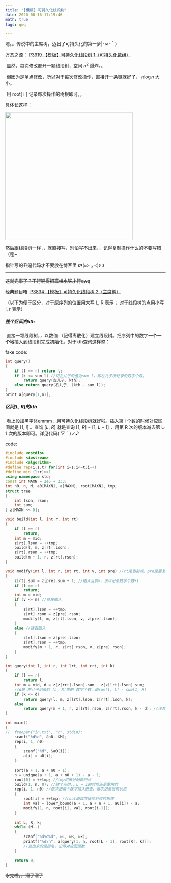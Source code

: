 ```yaml
---
title: '[模板] 可持久化线段树'
date: 2020-08-16 17:19:46
math: true
tags: qwq

---
```


 嗯。。传说中的主席树，迈出了可持久化的第一步|･ω･｀)

万恶之源： [P3919 【模板】可持久化线段树 1（可持久化数组）](https://www.luogu.com.cn/problem/P3919)

​	显然，每次修改都开一颗线段树，空间 $n^2$ 爆炸。。

​	但因为是单点修改，所以对于每次修改操作，直接开一条链就好了， $n \log n$ 大小。

​	用 root[ i ] 记录每次操作的树根即可，，

具体长这样：

<img src = "https://s1.ax1x.com/2020/08/16/dExadS.jpg" width = "400px" >

然后跟线段树一样，，就直接写，别怕写不出来，，记得复制操作什么的不要写错（嘤~

指针写的丑逼代码才不要放在博客里 ε٩(๑> ₃ <)۶ з

----

~~这就完事了？不行啊得把篇幅水够才行qwq~~

经典题目唔..[P3834 【模板】可持久化线段树 2（主席树）](https://www.luogu.com.cn/problem/P3834)

（以下为便于区分，对于原序列的位置用大写 L, R 表示； 对于线段树的点用小写 l, r 表示）

##### 整个区间的kth

​	直接一颗线段树，，以数值 （记得离散化）建立线段树。把序列中的数字**一个一个地**插入到线段树完成初始化。对于kth查询这样整：

fake code:

```cpp
int query()
{
    if (l == r) return l;
	if (k <= sum_l) //记左儿子的值为sum_l，即左儿子所记录的数字个数。
        return query(左儿子, kth);
    else return query(右儿子, (kth - sum_l));
}
print a[query(1,n)];
```

##### 区间[L, R]的kth

​	看上段加黑字体emmm，用可持久化线段树就好啦。插入第 i 个数的时候对应区间就是 $[1,\ i]$ 。查询 $[L,\ R]$ 就是查询 $[1,\ R]\ -\ [1,\ L - 1]$  ，用第 R 次的版本减去第 L-1 次的版本即可。详见代码(´▽｀)ノ♪

code:

```cpp
#include <cstdio>
#include <iostream>
#include <algorithm>
#define rep(i,s,t) for(int i=s;i<=t;i++)
#define mid (l+r)>>1
using namespace std;
const int MAXN = 2e5 + 233;
int n0, n, M, a0[MAXN], a[MAXN], root[MAXN], tmp;
struct tree
{
	int lson, rson;
	int sum;
} z[MAXN << 5];

void build(int l, int r, int rt)
{
	if (l == r)
		return;
	int m = mid;
	z[rt].lson = ++tmp;
	build(l, m, z[rt].lson);
	z[rt].rson = ++tmp;
	build(m + 1, r, z[rt].rson);
}

void modify(int l, int r, int rt, int v, int pre) //rt是当前点，pre是要复制的点
{
	z[rt].sum = z[pre].sum + 1; //插入当前v，该点记录数字个数+1
	if (l == r)
		return;
	int m = mid;
	if (v <= m) //往左插入
	{ 
		z[rt].lson = ++tmp;
		z[rt].rson = z[pre].rson;
		modify(l, m, z[rt].lson, v, z[pre].lson);
	}
	else //往右插入
	{
		z[rt].lson = z[pre].lson;
		z[rt].rson = ++tmp;
		modify(m + 1, r, z[rt].rson, v, z[pre].rson);
	}
}

int query(int l, int r, int lrt, int rrt, int k)
{
	if (l == r)
		return l;
	int m = mid, d = z[z[rrt].lson].sum - z[z[lrt].lson].sum; 
    //d是 左儿子记录的 [L, R]里的 数字个数，即sum[1, L] - sum[1, R]
	if (k <= d) 
		return query(l, m, z[lrt].lson, z[rrt].lson, k);
	else
		return query(m + 1, r, z[lrt].rson, z[rrt].rson, k - d); //注意是k - d
}

int main()
{
//	freopen("in.txt", "r", stdin);
	scanf("%d%d", &n0, &M);
	rep(i, 1, n0)
	{
		scanf("%d", &a0[i]);
		a[i] = a0[i];
	}
	
	sort(a + 1, a + n0 + 1);
	n = unique(a + 1, a + n0 + 1) - a - 1;
	root[0] = ++tmp; //tmp用来分配新的点
	build(1, n, 0); //建个空树，，L = 1的时候还是要用的
	rep(i, 1, n0) //依次把每个数字插入进去，每次记录当前状态
	{
		root[i] = ++tmp; //root即每次操作对应的树根
		int val = lower_bound(a + 1, a + n + 1, a0[i]) - a;
		modify(1, n, root[i], val, root[i-1]);
	}
	
	int L, R, k;
	while (M--)
	{
		scanf("%d%d%d", &L, &R, &k);
		printf("%d\n", a[query(1, n, root[L - 1], root[R], k)]); 
        //查出来的是排名，记得对应回原数
	}
	
	return 0;
}
```

~~水完啦，，溜了溜了~~